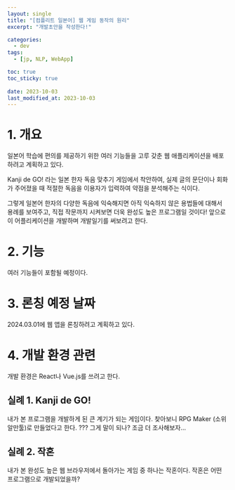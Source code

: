 ```yaml
---
layout: single
title: "[컴플리트 일본어] 웹 게임 동작의 원리"
excerpt: "개발초안을 작성한다!"

categories:
  - dev
tags:
  - [jp, NLP, WebApp]

toc: true
toc_sticky: true
 
date: 2023-10-03
last_modified_at: 2023-10-03
---
```


# 1. 개요
일본어 학습에 편의를 제공하기 위한 여러 기능들을 고루 갖춘 웹 애플리케이션을 배포하려고 계획하고 있다.

Kanji de GO! 라는 일본 한자 독음 맞추기 게임에서 착안하여, 실제 글의 문단이나 회화가 주어졌을 때 적절한 독음을 이용자가 입력하여 약점을 분석해주는 식이다.

그렇게 일본어 한자의 다양한 독음에 익숙해지면 아직 익숙하지 않은 용법들에 대해서 용례를 보여주고, 직접 작문까지 시켜보면 더욱 완성도 높은 프로그램일 것이다! 앞으로 이 어플리케이션을 개발하며 개발일기를 써보려고 한다.
# 2. 기능

여러 기능들이 포함될 예정이다.
# 3. 론칭 예정 날짜

2024.03.01에 웹 앱을 론칭하려고 계획하고 있다.

# 4. 개발 환경 관련

개발 환경은 React나 Vue.js를 쓰려고 한다.

## 실례 1. Kanji de GO!
내가 본 프로그램을 개발하게 된 큰 계기가 되는 게임이다.
찾아보니 RPG Maker (소위 알만툴)로 만들었다고 한다.
??? 그게 말이 되나?
조금 더 조사해보자...
## 실례 2. 작혼
내가 본 완성도 높은 웹 브라우저에서 돌아가는 게임 중 하나는 작혼이다.
작혼은 어떤 프로그램으로 개발되었을까?